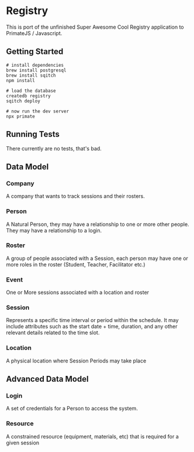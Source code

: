 # Registry

This is port of the unfinished Super Awesome Cool Registry application to PrimateJS / Javascript.

## Getting Started

```
# install dependencies
brew install postgresql
brew install sqitch
npm install

# load the database
createdb registry
sqitch deploy

# now run the dev server
npx primate
```

## Running Tests

There currently are no tests, that's bad.

## Data Model

### Company

A company that wants to track sessions and their rosters.

### Person

A Natural Person, they may have a relationship to one or more other people.
They may have a relationship to a login.

### Roster

A group of people associated with a Session, each person may have one or more
roles in the roster (Student, Teacher, Facilitator etc.)

### Event

One or More sessions associated with a location and roster

### Session

Represents a specific time interval or period within the schedule. It may
include attributes such as the start date + time, duration, and any other
relevant details related to the time slot.

### Location

A physical location where Session Periods may take place

## Advanced Data Model

### Login

A set of credentials for a Person to access the system.

### Resource

A constrained resource (equipment, materials, etc) that is required for a given session
